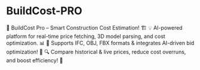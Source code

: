 # BuildCost-PRO
🚀 BuildCost Pro – Smart Construction Cost Estimation! 🏗️ 💡 AI-powered platform for real-time price fetching, 3D model parsing, and cost optimization. 📊 🔗 Supports IFC, OBJ, FBX formats &amp; integrates AI-driven bid optimization! 🤖 🔍 Compare historical &amp; live prices, reduce cost overruns, and boost efficiency! 🚀
